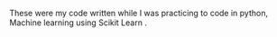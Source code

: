 These were my code written while I was practicing to code in python, Machine learning using Scikit Learn .
 
 
